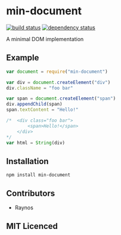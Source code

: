 # min-document

[![build status][1]][2] [![dependency status][3]][4]

<!-- [![browser support][5]][6] -->

A minimal DOM implementation

## Example

```js
var document = require("min-document")

var div = document.createElement("div")
div.className = "foo bar"

var span = document.createElement("span")
div.appendChild(span)
span.textContent = "Hello!"

/*  <div class="foo bar">
        <span>Hello!</span>
    </div>
*/
var html = String(div)
```

## Installation

`npm install min-document`

## Contributors

- Raynos

## MIT Licenced

  [1]: https://secure.travis-ci.org/Raynos/min-document.png
  [2]: https://travis-ci.org/Raynos/min-document
  [3]: https://david-dm.org/Raynos/min-document.png
  [4]: https://david-dm.org/Raynos/min-document
  [5]: https://ci.testling.com/Raynos/min-document.png
  [6]: https://ci.testling.com/Raynos/min-document
